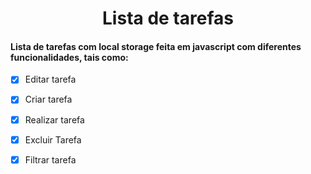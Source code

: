 # <h1 align="center"> Lista de tarefas</h1>

#### Lista de tarefas com local storage feita em javascript com diferentes funcionalidades, tais como:

- [x] Editar tarefa
- [x] Criar tarefa
- [x] Realizar tarefa
- [x] Excluir Tarefa
- [x] Filtrar tarefa

